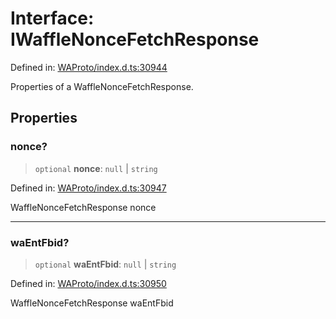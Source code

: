 # Interface: IWaffleNonceFetchResponse

Defined in: [WAProto/index.d.ts:30944](https://github.com/Fokusdotid/bail/blob/c270ba4454f95d50cec87a9d90b03360fac7058e/WAProto/index.d.ts#L30944)

Properties of a WaffleNonceFetchResponse.

## Properties

### nonce?

> `optional` **nonce**: `null` \| `string`

Defined in: [WAProto/index.d.ts:30947](https://github.com/Fokusdotid/bail/blob/c270ba4454f95d50cec87a9d90b03360fac7058e/WAProto/index.d.ts#L30947)

WaffleNonceFetchResponse nonce

***

### waEntFbid?

> `optional` **waEntFbid**: `null` \| `string`

Defined in: [WAProto/index.d.ts:30950](https://github.com/Fokusdotid/bail/blob/c270ba4454f95d50cec87a9d90b03360fac7058e/WAProto/index.d.ts#L30950)

WaffleNonceFetchResponse waEntFbid
